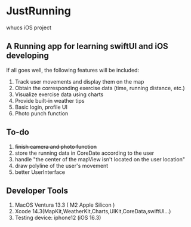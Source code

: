 # JustRunning
whucs iOS project
## A Running app for learning swiftUI and iOS developing
If all goes well, the following features will be included:
  1. Track user movements and display them on the map
  2. Obtain the corresponding exercise data (time, running distance, etc.)
  3. Visualize exercise data using charts
  4. Provide built-in weather tips
  5. Basic login, profile UI
  6. Photo punch function
## To-do
  1. ~~finish camera and photo function~~
  2. store the running data in CoreDate according to the user
  3. handle "the center of the mapView isn't located on the user location"
  4. draw polyline of the user's movement
  5. better UserInterface

## Developer Tools
  1. MacOS Ventura 13.3 ( M2 Apple Silicon )
  2. Xcode 14.3(MapKit,WeatherKit,Charts,UIKit,CoreData,swiftUI...)
  3. Testing device: iphone12 (iOS 16.3)
